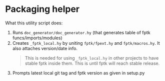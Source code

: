 
# Packaging helper

What this utility script does:
1. Runs `doc_generator/doc_generator.hy` (that generates table of fptk funcs/imports/modules)
2. Creates `_fptk_local.hy` by uniting `fptk/fpext.hy` and `fptk/macros.hy`.
   It also attaches version/date info.
   > This is needed for using `_fptk_local.hy` in other projects to have stable fptk inside them.
   > This is until fptk will reach stable release.
3. Prompts latest local git tag and fptk version as given in setup.py
